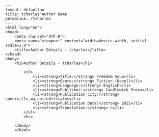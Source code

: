 
    ---
    layout: defaultau
    title: tcharles'Author Name 
    permalink: /tcharles
    ---
    <html lang="en">
    <head>
        <meta charset="UTF-8">
        <meta name="viewport" content="width=device-width, initial-scale=1.0">
        <title>Author Details - tcharles</title>
    </head>
    <body>
        <h1>Author Details - tcharles</h1>
        
            <ul>
                <li><strong>Title:</strong> Freedom Soup</li>
                <li><strong>Genre:</strong> Fiction (Novel)</li>
                <li><strong>Language:</strong> English</li>
                <li><strong>Publisher:</strong> Candlewick Press</li>
                <li><strong>Publication City:</strong> somerville_ma_united¬†states</li>
                <li><strong>Publication Date:</strong> 2021</li>
                <li><strong>Translation:</strong> n</li>
            </ul>
            <hr>
            
        </body>
        </html>
        
